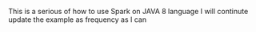 This is a serious of how to use Spark on JAVA 8 language 
I will continute update the example as frequency as I can
